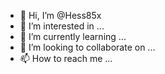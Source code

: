 - 👋 Hi, I’m @Hess85x
- 👀 I’m interested in ...
- 🌱 I’m currently learning ...
- 💞️ I’m looking to collaborate on ...
- 📫 How to reach me ...

<!---
Hess85x/Hess85x is a ✨ special ✨ repository because its `README.md` (this file) appears on your GitHub profile.
You can click the Preview link to take a look at your changes.
--->
